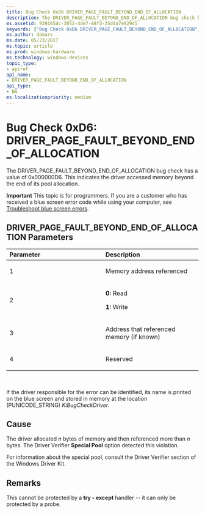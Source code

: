 ```yaml
---
title: Bug Check 0xD6 DRIVER_PAGE_FAULT_BEYOND_END_OF_ALLOCATION
description: The DRIVER_PAGE_FAULT_BEYOND_END_OF_ALLOCATION bug check has a value of 0x000000D6. This indicates the driver accessed memory beyond the end of its pool allocation.
ms.assetid: 939165dc-3052-4de7-88fd-25d4a7e82945
keywords: ["Bug Check 0xD6 DRIVER_PAGE_FAULT_BEYOND_END_OF_ALLOCATION", "DRIVER_PAGE_FAULT_BEYOND_END_OF_ALLOCATION"]
ms.author: domars
ms.date: 05/23/2017
ms.topic: article
ms.prod: windows-hardware
ms.technology: windows-devices
topic_type:
- apiref
api_name:
- DRIVER_PAGE_FAULT_BEYOND_END_OF_ALLOCATION
api_type:
- NA
ms.localizationpriority: medium
---
```


# Bug Check 0xD6: DRIVER\_PAGE\_FAULT\_BEYOND\_END\_OF\_ALLOCATION


The DRIVER\_PAGE\_FAULT\_BEYOND\_END\_OF\_ALLOCATION bug check has a value of 0x000000D6. This indicates the driver accessed memory beyond the end of its pool allocation.

**Important** This topic is for programmers. If you are a customer who has received a blue screen error code while using your computer, see [Troubleshoot blue screen errors](http://windows.microsoft.com/windows-10/troubleshoot-blue-screen-errors).

## DRIVER\_PAGE\_FAULT\_BEYOND\_END\_OF\_ALLOCATION Parameters


<table>
<colgroup>
<col width="50%" />
<col width="50%" />
</colgroup>
<thead>
<tr class="header">
<th align="left">Parameter</th>
<th align="left">Description</th>
</tr>
</thead>
<tbody>
<tr class="odd">
<td align="left"><p>1</p></td>
<td align="left"><p>Memory address referenced</p></td>
</tr>
<tr class="even">
<td align="left"><p>2</p></td>
<td align="left"><p><strong>0:</strong> Read</p>
<p><strong>1:</strong> Write</p></td>
</tr>
<tr class="odd">
<td align="left"><p>3</p></td>
<td align="left"><p>Address that referenced memory (if known)</p></td>
</tr>
<tr class="even">
<td align="left"><p>4</p></td>
<td align="left"><p>Reserved</p></td>
</tr>
</tbody>
</table>

 

If the driver responsible for the error can be identified, its name is printed on the blue screen and stored in memory at the location (PUNICODE\_STRING) *KiBugCheckDriver*.

Cause
-----

The driver allocated *n* bytes of memory and then referenced more than *n* bytes. The Driver Verifier **Special Pool** option detected this violation.

For information about the special pool, consult the Driver Verifier section of the Windows Driver Kit.

Remarks
-------

This cannot be protected by a **try - except** handler -- it can only be protected by a probe.

 

 




